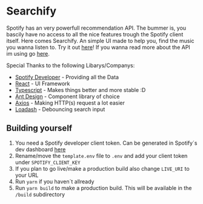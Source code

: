 # Searchify

Spotify has an very powerfull recommendation API. The bummer is, you bascily have no access to all the nice features trough the Spotify client itself. Here comes Searchify. An simple UI made to help you, find the music you wanna listen to. Try it out [here](https://itscoding.github.io/Searchify/ "here")!
If you wanna read more about the API im using go [here](https://developer.spotify.com/documentation/web-api/reference/#/operations/get-recommendations "here").

Special Thanks to the following Libarys/Companys:
- [Spotify Developer](https://developer.spotify.com "Spotify Developer") - Providing all the Data
- [React](https://reactjs.org "React") - UI Framework
- [Typescript](https://www.typescriptlang.org "Typescript") - Makes things better and more stable :D
- [Ant Design](https://ant.design "Ant Design") - Component library of choice
- [Axios](https://axios-http.com "Axios") - Making HTTP(s) request a lot easier
- [Loadash](https://lodash.com "Lodash") - Debouncing search input

## Building yourself

1. You need a Spotify developer client token. Can be generated in Spotify´s dev dashboard [here](https://developer.spotify.com/dashboard/login "here")
2. Rename/move the `template.env` file to `.env` and add your client token under `SPOTIFY_CLIENT_KEY`
3. If you plan to go live/make a production build also change `LIVE_URI` to your URL
4. Run `yarn` if you haven´t allready
5. Run `yarn build` to make a production build. This will be available in the `/build` subdirectory

